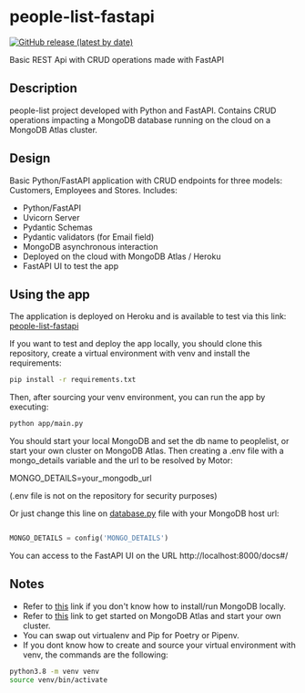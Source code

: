 # people-list-fastapi
[![GitHub release (latest by date)](https://img.shields.io/github/v/release/mauroalfaro/people-list-fastapi)](https://github.com/mauroalfaro/people-list-fastapi/releases/tag/v1.0)

Basic REST Api with CRUD operations made with FastAPI

## Description
people-list project developed with Python and FastAPI. Contains CRUD operations impacting a MongoDB database running on the cloud on a MongoDB Atlas cluster.

## Design
Basic Python/FastAPI application with CRUD endpoints for three models: Customers, Employees and Stores.
Includes:
- Python/FastAPI
- Uvicorn Server
- Pydantic Schemas
- Pydantic validators (for Email field)
- MongoDB asynchronous interaction
- Deployed on the cloud with MongoDB Atlas / Heroku
- FastAPI UI to test the app

## Using the app
The application is deployed on Heroku and is available to test via this link: [people-list-fastapi](https://cryptic-shelf-56391.herokuapp.com/docs#)

If you want to test and deploy the app locally, you should clone this repository, create a virtual environment with venv and install the requirements:
```bash
pip install -r requirements.txt
```

Then, after sourcing your venv environment, you can run the app by executing:
```bash
python app/main.py
```

You should start your local MongoDB and set the db name to peoplelist, or start your own cluster on MongoDB Atlas. Then creating a .env file with a mongo_details variable and the url to be resolved by Motor:

MONGO_DETAILS=your_mongodb_url

(.env file is not on the repository for security purposes)

Or just change this line on [database.py](https://github.com/mauroalfaro/people-list-fastapi/blob/main/app/server/database.py) file with your MongoDB host url:

```python

MONGO_DETAILS = config('MONGO_DETAILS')
```

You can access to the FastAPI UI on the URL http://localhost:8000/docs#/

## Notes
- Refer to [this](https://docs.mongodb.com/manual/installation/) link if you don't know how to install/run MongoDB locally.
- Refer to [this](https://docs.atlas.mongodb.com/getting-started/) link to get started on MongoDB Atlas and start your own cluster.
- You can swap out virtualenv and Pip for Poetry or Pipenv.
- If you dont know how to create and source your virtual environment with venv, the commands are the following:
```bash
python3.8 -m venv venv
source venv/bin/activate
```

